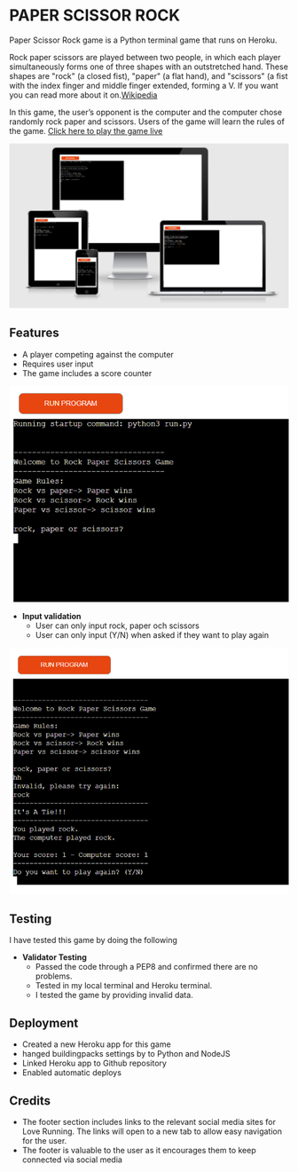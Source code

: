# PAPER SCISSOR ROCK

Paper Scissor Rock game is a Python terminal game that runs on Heroku.

Rock paper scissors are played between two people, in which each player simultaneously forms one of three shapes with an outstretched hand. These shapes are "rock" (a closed fist), "paper" (a flat hand), and "scissors" (a fist with the index finger and middle finger extended, forming a V. If you want you can read more about it on.[Wikipedia](https://en.wikipedia.org/wiki/Rock_paper_scissors)

In this game, the user’s opponent is the computer and the computer chose randomly rock paper and scissors. Users of the game will learn the rules of the game.
[Click here to play the game live](https://rock-paper-scissors-yonas.herokuapp.com/)

![Responsive Page](views/Responsive.PNG)

## Features 
- A player competing against the computer
- Requires user input  
- The  game includes a score counter

![Invalid_input](views/Capture.PNG)


- __Input validation__
  - User can only input rock, paper och scissors 
  - User can only input (Y/N) when asked if they want to play again

![Main_Game](views/main.PNG)

## Testing
I have tested this game by doing the following
- __Validator Testing__
  - Passed the code through a PEP8 and confirmed there are no problems.
  - Tested in my local terminal and Heroku terminal.
  - I tested the game by providing invalid data.

## Deployment

   -  Created a new Heroku app for this game
   -  hanged buildingpacks settings by to Python and NodeJS
  -  Linked Heroku app to Github repository
  -  Enabled automatic deploys

## Credits

  - The footer section includes links to the relevant social media sites for Love Running. The links will open to a new tab to allow easy navigation for the user. 
  - The footer is valuable to the user as it encourages them to keep connected via social media


